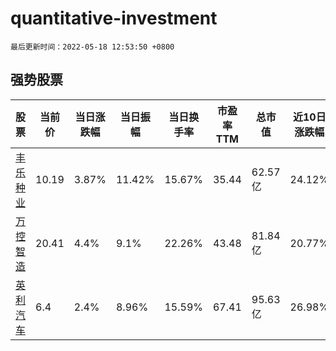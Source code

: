 # quantitative-investment

`最后更新时间：2022-05-18 12:53:50 +0800`

## 强势股票

|股票|当前价|当日涨跌幅|当日振幅|当日换手率|市盈率TTM|总市值|近10日涨跌幅|
|----|----|----|----|----|----|----|----|
|[丰乐种业](https://xueqiu.com/S/SZ000713)|10.19|3.87%|11.42%|15.67%|35.44|62.57亿|24.12%|
|[万控智造](https://xueqiu.com/S/SH603070)|20.41|4.4%|9.1%|22.26%|43.48|81.84亿|20.77%|
|[英利汽车](https://xueqiu.com/S/SH601279)|6.4|2.4%|8.96%|15.59%|67.41|95.63亿|26.98%|
